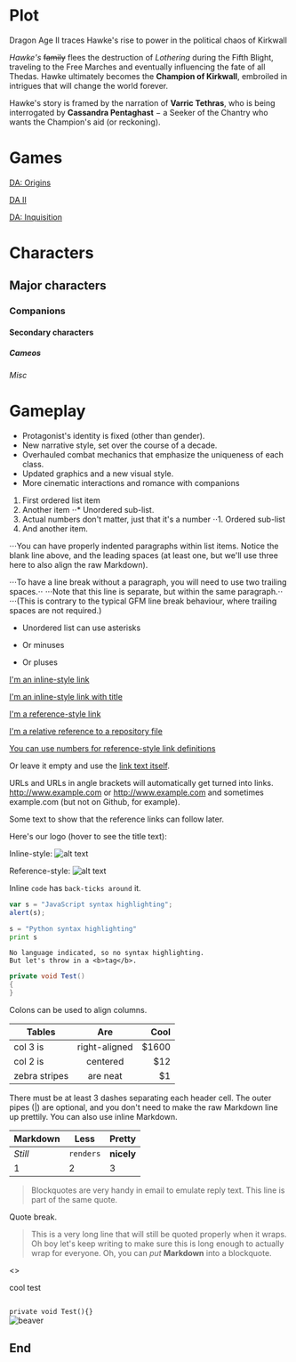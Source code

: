 [//]: # (title: Dragon Age 2)

# Plot 

<tip>
<p>
Dragon Age II traces Hawke's rise to power in the political chaos of Kirkwall
</p>
</tip>

*Hawke's* ~~family~~ flees the destruction of _Lothering_ during the Fifth Blight, traveling to the Free Marches and eventually influencing the fate of all Thedas. Hawke ultimately becomes the **Champion of __Kirkwall__**, embroiled in intrigues that will change the world forever.

Hawke's story is framed by the narration of **Varric Tethras**, who is being interrogated by __Cassandra Pentaghast__ − a Seeker of the Chantry who wants the Champion's aid (or reckoning).

# Games

[DA: Origins](Dragon_Age__Origins.xml)

[DA II](Dragon_Age_2.md)

[DA: Inquisition](Dragon_Age__Inquisition.md)

# Characters
## Major characters
### Companions
#### Secondary characters
##### Cameos
###### Misc

Gameplay
======

* Protagonist's identity is fixed (other than gender).
* New narrative style, set over the course of a decade.
* Overhauled combat mechanics that emphasize the uniqueness of each class.
* Updated graphics and a new visual style. 
* More cinematic interactions and romance with companions



1. First ordered list item
2. Another item
   ⋅⋅* Unordered sub-list.
1. Actual numbers don't matter, just that it's a number
   ⋅⋅1. Ordered sub-list
4. And another item.

⋅⋅⋅You can have properly indented paragraphs within list items. Notice the blank line above, and the leading spaces (at least one, but we'll use three here to also align the raw Markdown).

⋅⋅⋅To have a line break without a paragraph, you will need to use two trailing spaces.⋅⋅
⋅⋅⋅Note that this line is separate, but within the same paragraph.⋅⋅
⋅⋅⋅(This is contrary to the typical GFM line break behaviour, where trailing spaces are not required.)

* Unordered list can use asterisks
- Or minuses
+ Or pluses

[I'm an inline-style link](https://www.google.com)

[I'm an inline-style link with title](https://www.google.com "Google's Homepage")

[I'm a reference-style link][Arbitrary case-insensitive reference text]

[I'm a relative reference to a repository file](md1.md)

[You can use numbers for reference-style link definitions][1]

Or leave it empty and use the [link text itself].

URLs and URLs in angle brackets will automatically get turned into links.
http://www.example.com or <http://www.example.com> and sometimes
example.com (but not on Github, for example).

Some text to show that the reference links can follow later.

[arbitrary case-insensitive reference text]: https://www.mozilla.org
[1]: http://slashdot.org
[link text itself]: http://www.reddit.com

Here's our logo (hover to see the title text):

Inline-style:
![alt text](crow.png  "Logo Title Text 1")

Reference-style:
![alt text][logo]

[logo]: crow.png "Logo Title Text 2"

Inline `code` has `back-ticks around` it.

```javascript
var s = "JavaScript syntax highlighting";
alert(s);
```

```python
s = "Python syntax highlighting"
print s
```

```
No language indicated, so no syntax highlighting. 
But let's throw in a <b>tag</b>.
```

```C#
private void Test()
{
}
```

Colons can be used to align columns.

| Tables        | Are           | Cool  |
| ------------- |:-------------:| -----:|
| col 3 is      | right-aligned | $1600 |
| col 2 is      | centered      |   $12 |
| zebra stripes | are neat      |    $1 |

There must be at least 3 dashes separating each header cell.
The outer pipes (|) are optional, and you don't need to make the
raw Markdown line up prettily. You can also use inline Markdown.

Markdown | Less | Pretty
--- | --- | ---
*Still* | `renders` | **nicely**
1 | 2 | 3

> Blockquotes are very handy in email to emulate reply text.
> This line is part of the same quote.

Quote break.

> This is a very long line that will still be quoted properly when it wraps. Oh boy let's keep writing to make sure this is long enough to actually wrap for everyone. Oh, you can *put* **Markdown** into a blockquote.

<>

<p> cool test <a href="md4.md"></a></p>
<code lang="">
private void Test(){}
</code>
<img src="beaver.jpg" alt="beaver"/>

## End
